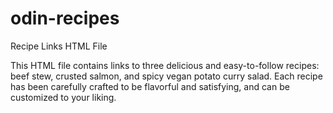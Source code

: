 # odin-recipes
Recipe Links HTML File

This HTML file contains links to three delicious and easy-to-follow recipes: beef stew, crusted salmon, and spicy vegan potato curry salad. Each recipe has been carefully crafted to be flavorful and satisfying, and can be customized to your liking.
